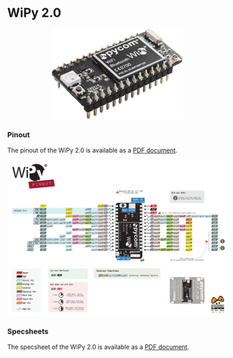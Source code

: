 # WiPy 2.0

<p align="center"><img src ="../../../img/wipy2.png" width="300"></p>

### Pinout
The pinout of the WiPy 2.0 is available as a [PDF document](downloads/wipy2-pinout.pdf).

<p align="center"><img src ="../../../img/wipy2-pinout.png"></p>

### Specsheets

The specsheet of the WiPy 2.0 is available as a [PDF document](downloads/wipy2-specsheet.pdf).
